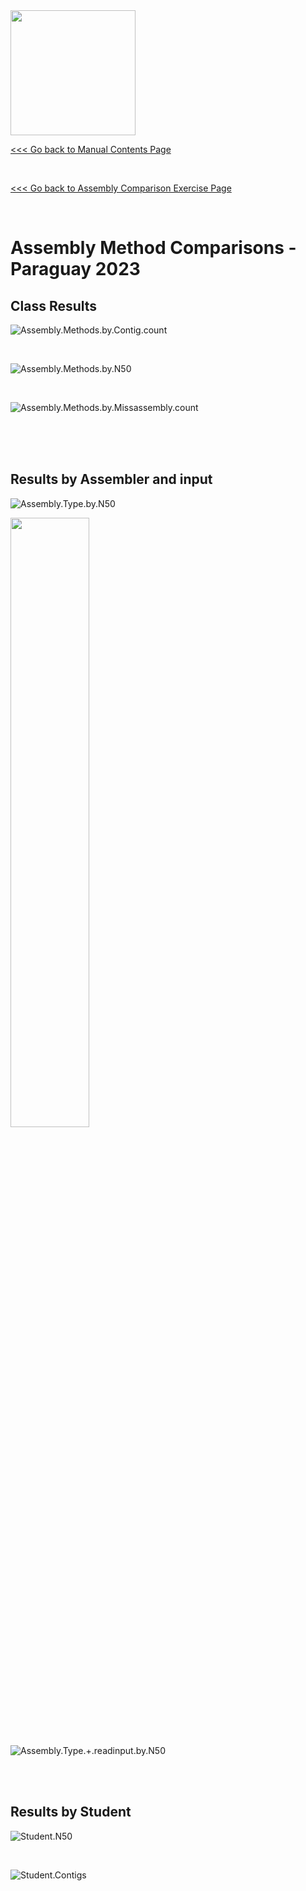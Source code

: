 <img src="https://coursesandconferences.wellcomeconnectingscience.org/wp-content/themes/wcc_courses_and_conferences/dist/assets/svg/logo.svg" width="200" height="200">


[<<< Go back to Manual Contents Page](https://github.com/WCSCourses/GenEpiLAC2023/blob/main/Manuals/README.md)

<br>

[<<< Go back to Assembly Comparison  Exercise Page](https://github.com/WCSCourses/GenEpiLAC2023/blob/main/Manuals/Assembly_method_comparison/Assembly_method_comparison.md)

<br>

# Assembly Method Comparisons - Paraguay 2023 <!-- omit in toc -->

## Class Results


![Assembly.Methods.by.Contig.count](Assembly.Methods.by.Contig.count.png)

<br>

![Assembly.Methods.by.N50](Assembly.Methods.by.N50.png)

<br>

![Assembly.Methods.by.Missassembly.count](Assembly.Methods.by.Missassembly.count.png)


<br>


<br>


<br>

## Results by Assembler and input

![Assembly.Type.by.N50](Assembly.Type.by.N50.png)

<img src=Assembly.Type.by.N50.png width="50%" height="50%">

<br>

![Assembly.Type.+.readinput.by.N50](Assembly.Type.+.readinput.by.N50.png)


<br>

<br>

## Results by Student

![Student.N50](Student.by.N50.png)

<br>

![Student.Contigs](Student.by.Contig.count.png)

<br>

<br>
